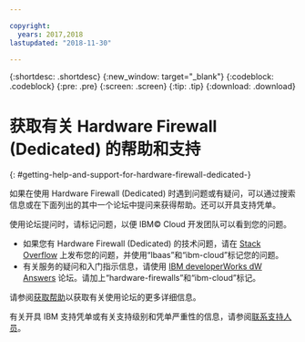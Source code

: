 ```yaml
---

copyright:
  years: 2017,2018
lastupdated: "2018-11-30"

---
```


{:shortdesc: .shortdesc}
{:new_window: target="_blank"}
{:codeblock: .codeblock}
{:pre: .pre}
{:screen: .screen}
{:tip: .tip}
{:download: .download}

# 获取有关 Hardware Firewall (Dedicated) 的帮助和支持
{: #getting-help-and-support-for-hardware-firewall-dedicated-}

如果在使用 Hardware Firewall (Dedicated) 时遇到问题或有疑问，可以通过搜索信息或在下面列出的其中一个论坛中提问来获得帮助。还可以开具支持凭单。

使用论坛提问时，请标记问题，以便 IBM© Cloud 开发团队可以看到您的问题。

* 如果您有 Hardware Firewall (Dedicated) 的技术问题，请在 [Stack Overflow](https://stackoverflow.com/search?q=hardware-firewalls+ibm-cloud) 上发布您的问题，并使用“lbaas”和“ibm-cloud”标记您的问题。
* 有关服务的疑问和入门指示信息，请使用 [IBM developerWorks dW Answers](https://developer.ibm.com/answers/topics/hardware-firewalls.html?smartspace=ibm-cloud) 论坛。请加上“hardware-firewalls”和“ibm-cloud”标记。

请参阅[获取帮助](https://{DomainName}/docs/get-support?topic=get-support-using-avatar)以获取有关使用论坛的更多详细信息。

有关开具 IBM 支持凭单或有关支持级别和凭单严重性的信息，请参阅[联系支持人员](/docs/get-support?topic=get-support-contacting-bluemix-support-dedicated-local)。
